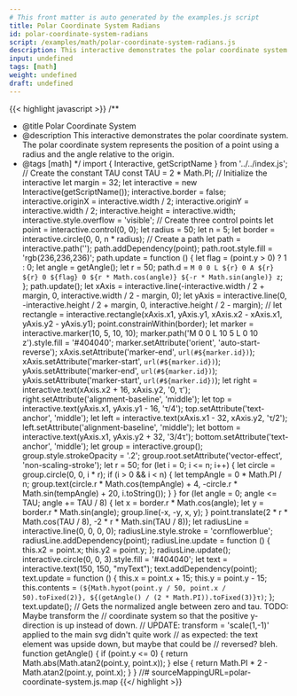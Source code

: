 ```yaml
---
# This front matter is auto generated by the examples.js script
title: Polar Coordinate System Radians
id: polar-coordinate-system-radians
script: /examples/math/polar-coordinate-system-radians.js
description: This interactive demonstrates the polar coordinate system. Instead of having equally divided angle axis, it draws angle axis at the location of 1 radian, 2 radians, etc. The polar coordinate system represents the position of a point using a radius and the angle relative to the origin.
input: undefined
tags: [math]
weight: undefined
draft: undefined
---
```


{{< highlight javascript >}}
/**
* @title Polar Coordinate System
* @description This interactive demonstrates the polar coordinate system. The polar coordinate system represents the position of a point using a radius and the angle relative to the origin.
* @tags [math]
*/
import { Interactive, getScriptName } from '../../index.js';
// Create the constant TAU
const TAU = 2 * Math.PI;
// Initialize the interactive
let margin = 32;
let interactive = new Interactive(getScriptName());
interactive.border = false;
interactive.originX = interactive.width / 2;
interactive.originY = interactive.width / 2;
interactive.height = interactive.width;
interactive.style.overflow = 'visible';
// Create three control points
let point = interactive.control(0, 0);
let radius = 50;
let n = 5;
let border = interactive.circle(0, 0, n * radius);
// Create a path
let path = interactive.path('');
path.addDependency(point);
path.root.style.fill = 'rgb(236,236,236)';
path.update = function () {
    let flag = (point.y > 0) ? 1 : 0;
    let angle = getAngle();
    let r = 50;
    path.d = `M 0 0
            L ${r} 0
            A ${r} ${r} 0 ${flag} 0 ${r * Math.cos(angle)} ${-r * Math.sin(angle)}
            z`;
};
path.update();
let xAxis = interactive.line(-interactive.width / 2 + margin, 0, interactive.width / 2 - margin, 0);
let yAxis = interactive.line(0, -interactive.height / 2 + margin, 0, interactive.height / 2 - margin);
// let rectangle = interactive.rectangle(xAxis.x1, yAxis.y1, xAxis.x2 - xAxis.x1, yAxis.y2 - yAxis.y1);
point.constrainWithin(border);
let marker = interactive.marker(10, 5, 10, 10);
marker.path('M 0 0 L 10 5 L 0 10 z').style.fill = '#404040';
marker.setAttribute('orient', 'auto-start-reverse');
xAxis.setAttribute('marker-end', `url(#${marker.id})`);
xAxis.setAttribute('marker-start', `url(#${marker.id})`);
yAxis.setAttribute('marker-end', `url(#${marker.id})`);
yAxis.setAttribute('marker-start', `url(#${marker.id})`);
let right = interactive.text(xAxis.x2 + 16, xAxis.y2, '0, τ');
right.setAttribute('alignment-baseline', 'middle');
let top = interactive.text(yAxis.x1, yAxis.y1 - 16, 'τ/4');
top.setAttribute('text-anchor', 'middle');
let left = interactive.text(xAxis.x1 - 32, xAxis.y2, 'τ/2');
left.setAttribute('alignment-baseline', 'middle');
let bottom = interactive.text(yAxis.x1, yAxis.y2 + 32, '3/4τ');
bottom.setAttribute('text-anchor', 'middle');
let group = interactive.group();
group.style.strokeOpacity = '.2';
group.root.setAttribute('vector-effect', 'non-scaling-stroke');
let r = 50;
for (let i = 0; i <= n; i++) {
    let circle = group.circle(0, 0, i * r);
    if (i > 0 && i < n) {
        let tempAngle = 0 * Math.PI / n;
        group.text(circle.r * Math.cos(tempAngle) + 4, -circle.r * Math.sin(tempAngle) + 20, i.toString());
    }
}
for (let angle = 0; angle <= TAU; angle += TAU / 8) {
    let x = border.r * Math.cos(angle);
    let y = border.r * Math.sin(angle);
    group.line(-x, -y, x, y);
}
point.translate(2 * r * Math.cos(TAU / 8), -2 * r * Math.sin(TAU / 8));
let radiusLine = interactive.line(0, 0, 0, 0);
radiusLine.style.stroke = 'cornflowerblue';
radiusLine.addDependency(point);
radiusLine.update = function () {
    this.x2 = point.x;
    this.y2 = point.y;
};
radiusLine.update();
interactive.circle(0, 0, 3).style.fill = '#404040';
let text = interactive.text(150, 150, "myText");
text.addDependency(point);
text.update = function () {
    this.x = point.x + 15;
    this.y = point.y - 15;
    this.contents = `(${Math.hypot(point.y / 50, point.x / 50).toFixed(2)}, ${(getAngle() / (2 * Math.PI)).toFixed(3)}τ)`;
};
text.update();
// Gets the normalized angle between zero and tau. TODO: Maybe transform the
// coordinate system so that the positive y-direction is up instead of down.
// UPDATE: transform = 'scale(1,-1)' applied to the main svg  didn't quite work
// as expected: the text element was upside down, but maybe that could be
// reversed? bleh.
function getAngle() {
    if (point.y <= 0) {
        return Math.abs(Math.atan2(point.y, point.x));
    }
    else {
        return Math.PI * 2 - Math.atan2(point.y, point.x);
    }
}
//# sourceMappingURL=polar-coordinate-system.js.map
{{</ highlight >}}

